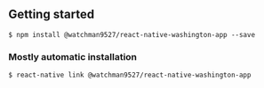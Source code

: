 ## Getting started

`$ npm install @watchman9527/react-native-washington-app --save`

### Mostly automatic installation

`$ react-native link @watchman9527/react-native-washington-app`
